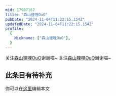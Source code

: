 ```yaml
---
mid: 17907167
title: "森山狸哩OuO"
pubDate: "2024-11-04T11:22:15.154Z"
updatedDate: "2024-11-04T11:22:15.154Z"
profile:
  {
    Nickname: ["森山狸哩OuO"],
  }
---
```


关注[森山狸哩OuO](https://space.bilibili.com/17907167)谢谢喵~ 关注[森山狸哩OuO](https://space.bilibili.com/17907167)谢谢喵~

## 此条目有待补充
你可以在[这里](https://github.com/Yuhanawa/VTuber.ICU/edit/master/src/content/v/森山狸哩OuO/index.md)编辑本文
